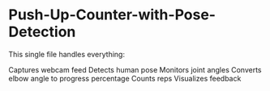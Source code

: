# Push-Up-Counter-with-Pose-Detection



This single file handles everything:

Captures webcam feed
Detects human pose
Monitors joint angles
Converts elbow angle to progress percentage
Counts reps
Visualizes feedback
